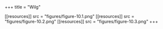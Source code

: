 +++
title = "Wilg"

[[resources]]
src = "figures/figure-10.1.png"
[[resources]]
src = "figures/figure-10.2.png"
[[resources]]
src = "figures/figure-10.3.png"
+++
